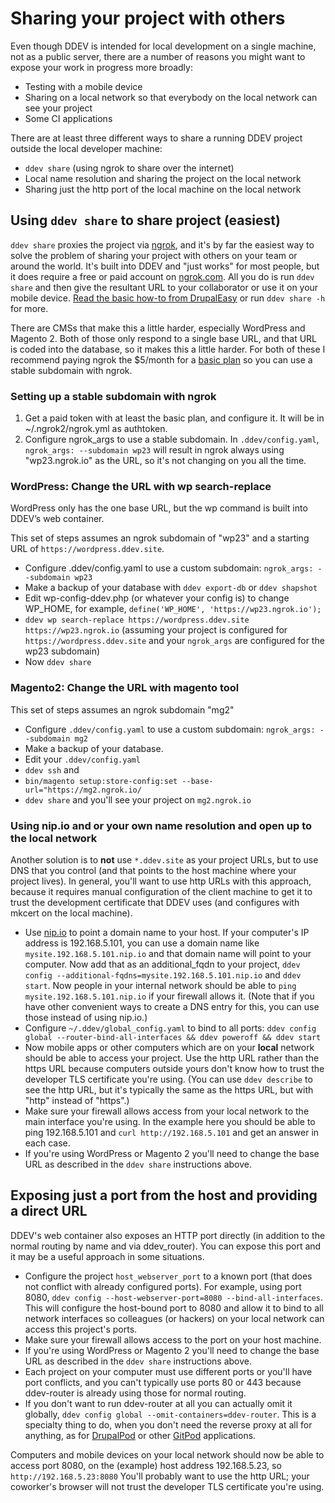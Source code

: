 # Sharing your project with others

Even though DDEV is intended for local development on a single machine, not as a public server, there are a number of reasons you might want to expose your work in progress more broadly:

* Testing with a mobile device
* Sharing on a local network so that everybody on the local network can see your project
* Some CI applications

There are at least three different ways to share a running DDEV project outside the local developer machine:

* `ddev share` (using ngrok to share over the internet)
* Local name resolution and sharing the project on the local network
* Sharing just the http port of the local machine on the local network

## Using `ddev share` to share project (easiest)

`ddev share` proxies the project via [ngrok](https://ngrok.com), and it's by far the easiest way to solve the problem of sharing your project with others on your team or around the world. It's built into DDEV and "just works" for most people, but it does require a free or paid account on [ngrok.com](https://ngrok.com). All you do is run `ddev share` and then give the resultant URL to your collaborator or use it on your mobile device. [Read the basic how-to from DrupalEasy](https://www.drupaleasy.com/blogs/ultimike/2019/06/sharing-your-ddev-local-site-public-url-using-ddev-share-and-ngrok) or run `ddev share -h` for more.

There are CMSs that make this a little harder, especially WordPress and Magento 2. Both of those only respond to a single base URL, and that URL is coded into the database, so it makes this a little harder. For both of these I recommend paying ngrok the $5/month for  a [basic plan](https://ngrok.com/pricing) so you can use a stable subdomain with ngrok.</p>

### Setting up a stable subdomain with ngrok

1. Get a paid token with at least the basic plan, and configure it. It will be in ~/.ngrok2/ngrok.yml as authtoken.
2. Configure ngrok_args to use a stable subdomain. In `.ddev/config.yaml`, `ngrok_args: --subdomain wp23` will result in ngrok always using "wp23.ngrok.io" as the URL, so it's not changing on you all the time.

### WordPress: Change the URL with wp search-replace

WordPress only has the one base URL, but the wp command is built into DDEV’s web container.

This set of steps assumes an ngrok subdomain of "wp23" and a starting URL of `https://wordpress.ddev.site`.

* Configure .ddev/config.yaml to use a custom subdomain: `ngrok_args: --subdomain wp23`
* Make a backup of your database with `ddev export-db` or `ddev shapshot`
* Edit wp-config-ddev.php (or whatever your config is) to change WP_HOME, for example, `define('WP_HOME', 'https://wp23.ngrok.io');`
* `ddev wp search-replace https://wordpress.ddev.site https://wp23.ngrok.io` (assuming your project is configured for `https://wordpress.ddev.site` and your `ngrok_args` are configured for the wp23 subdomain)
* Now `ddev share`

### Magento2: Change the URL with magento tool

This set of steps assumes an ngrok subdomain "mg2"

* Configure `.ddev/config.yaml` to use a custom subdomain: `ngrok_args: --subdomain mg2`
* Make a backup of your database.
* Edit your `.ddev/config.yaml`
* `ddev ssh` and
* `bin/magento setup:store-config:set --base-url="https://mg2.ngrok.io/`
* `ddev share` and you'll see your project on `mg2.ngrok.io`

### Using nip.io and or your own name resolution and open up to the local network

Another solution is to **not** use `*.ddev.site` as your project URLs, but to use DNS that you control (and that points to the host machine where your project lives). In general, you'll want to use http URLs with this approach, because it requires manual configuration of the client machine to get it to trust the development certificate that DDEV uses (and configures with mkcert on the local machine).

* Use [nip.io](http://nip.io/) to point a domain name to your host.  If your computer's IP address is 192.168.5.101, you can use a domain name like `mysite.192.168.5.101.nip.io` and that domain name will point to your computer. Now add that as an additional_fqdn to your project, `ddev config --additional-fqdns=mysite.192.168.5.101.nip.io` and `ddev start`. Now people in your internal network should be able to `ping mysite.192.168.5.101.nip.io` if your firewall allows it. (Note that if you have other convenient ways to create a DNS entry for this, you can use those instead of using nip.io.)
* Configure `~/.ddev/global_config.yaml` to bind to all ports: `ddev config global --router-bind-all-interfaces && ddev poweroff && ddev start`
* Now mobile apps or other computers which are on your **local** network should be able to access your project. Use the http URL rather than the https URL because computers outside yours don't know how to trust the developer TLS certificate you're using. (You can use `ddev describe` to see the http URL, but it's typically the same as the https URL, but with "http" instead of "https".)
* Make sure your firewall allows access from your local network to the main interface you're using. In the example here you should be able to ping 192.168.5.101 and `curl http://192.168.5.101` and get an answer in each case.
* If you're using WordPress or Magento 2 you'll need to change the base URL as described in the `ddev share` instructions above.

## Exposing just a port from the host and providing a direct URL

DDEV's web container also exposes an HTTP port directly (in addition to the normal routing by name and via ddev_router). You can expose this port and it may be a useful approach in some situations.

* Configure the project `host_webserver_port` to a known port (that does not conflict with already configured ports). For example, using port 8080, `ddev config --host-webserver-port=8080 --bind-all-interfaces`. This will configure the host-bound port to 8080 and allow it to bind to all network interfaces so colleagues (or hackers) on your local network can access this project's ports.
* Make sure your firewall allows access to the port on your host machine.
* If you're using WordPress or Magento 2 you'll need to change the base URL as described in the `ddev share` instructions above.
* Each project on your computer must use different ports or you'll have port conflicts, and you can't typically use ports 80 or 443 because ddev-router is already using those for normal routing.
* If you don't want to run ddev-router at all you can actually omit it globally, `ddev config global --omit-containers=ddev-router`. This is a specialty thing to do, when you don't need the reverse proxy at all for anything, as for [DrupalPod](https://github.com/shaal/DrupalPod) or other [GitPod](https://www.gitpod.io/) applications.

Computers and mobile devices on your local network should now be able to access port 8080, on the (example) host address 192.168.5.23, so `http://192.168.5.23:8080` You'll probably want to use the http URL; your coworker's browser will not trust the developer TLS certificate you're using.
